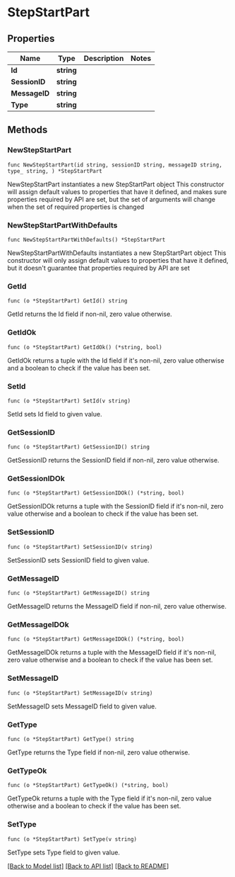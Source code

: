 # StepStartPart

## Properties

Name | Type | Description | Notes
------------ | ------------- | ------------- | -------------
**Id** | **string** |  | 
**SessionID** | **string** |  | 
**MessageID** | **string** |  | 
**Type** | **string** |  | 

## Methods

### NewStepStartPart

`func NewStepStartPart(id string, sessionID string, messageID string, type_ string, ) *StepStartPart`

NewStepStartPart instantiates a new StepStartPart object
This constructor will assign default values to properties that have it defined,
and makes sure properties required by API are set, but the set of arguments
will change when the set of required properties is changed

### NewStepStartPartWithDefaults

`func NewStepStartPartWithDefaults() *StepStartPart`

NewStepStartPartWithDefaults instantiates a new StepStartPart object
This constructor will only assign default values to properties that have it defined,
but it doesn't guarantee that properties required by API are set

### GetId

`func (o *StepStartPart) GetId() string`

GetId returns the Id field if non-nil, zero value otherwise.

### GetIdOk

`func (o *StepStartPart) GetIdOk() (*string, bool)`

GetIdOk returns a tuple with the Id field if it's non-nil, zero value otherwise
and a boolean to check if the value has been set.

### SetId

`func (o *StepStartPart) SetId(v string)`

SetId sets Id field to given value.


### GetSessionID

`func (o *StepStartPart) GetSessionID() string`

GetSessionID returns the SessionID field if non-nil, zero value otherwise.

### GetSessionIDOk

`func (o *StepStartPart) GetSessionIDOk() (*string, bool)`

GetSessionIDOk returns a tuple with the SessionID field if it's non-nil, zero value otherwise
and a boolean to check if the value has been set.

### SetSessionID

`func (o *StepStartPart) SetSessionID(v string)`

SetSessionID sets SessionID field to given value.


### GetMessageID

`func (o *StepStartPart) GetMessageID() string`

GetMessageID returns the MessageID field if non-nil, zero value otherwise.

### GetMessageIDOk

`func (o *StepStartPart) GetMessageIDOk() (*string, bool)`

GetMessageIDOk returns a tuple with the MessageID field if it's non-nil, zero value otherwise
and a boolean to check if the value has been set.

### SetMessageID

`func (o *StepStartPart) SetMessageID(v string)`

SetMessageID sets MessageID field to given value.


### GetType

`func (o *StepStartPart) GetType() string`

GetType returns the Type field if non-nil, zero value otherwise.

### GetTypeOk

`func (o *StepStartPart) GetTypeOk() (*string, bool)`

GetTypeOk returns a tuple with the Type field if it's non-nil, zero value otherwise
and a boolean to check if the value has been set.

### SetType

`func (o *StepStartPart) SetType(v string)`

SetType sets Type field to given value.



[[Back to Model list]](../README.md#documentation-for-models) [[Back to API list]](../README.md#documentation-for-api-endpoints) [[Back to README]](../README.md)



